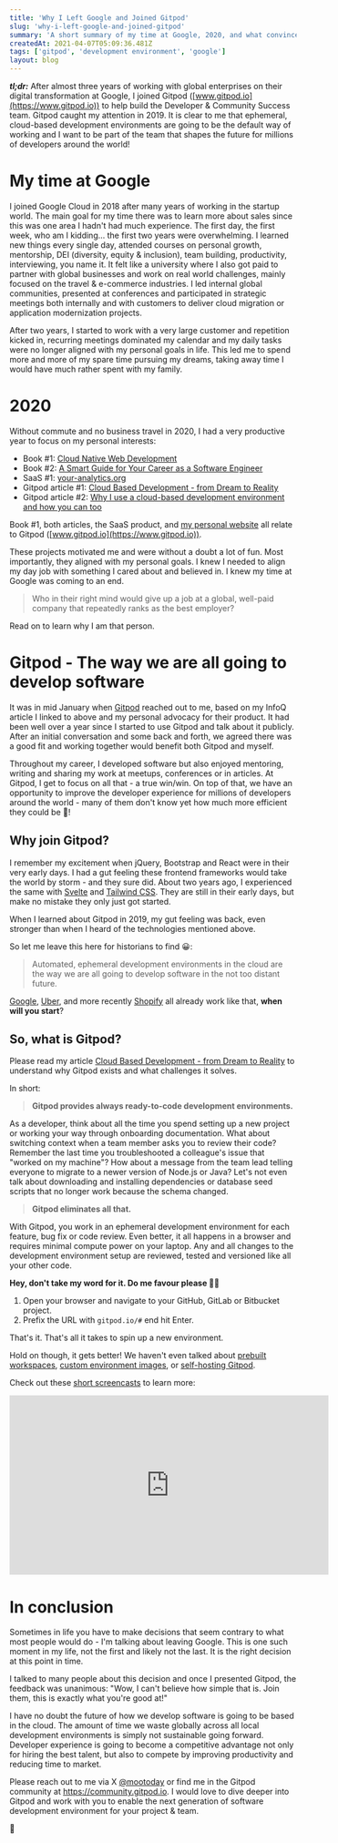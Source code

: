 ```yaml
---
title: 'Why I Left Google and Joined Gitpod'
slug: 'why-i-left-google-and-joined-gitpod'
summary: 'A short summary of my time at Google, 2020, and what convinced me to go back to the startup world.'
createdAt: 2021-04-07T05:09:36.481Z
tags: ['gitpod', 'development environment', 'google']
layout: blog
---
```


<script>
  export let data;
  const assetsBasePath = `/blog/${data.slug}`;
</script>

**_tl;dr:_** After almost three years of working with global enterprises on their digital transformation at Google, I joined Gitpod ([www.gitpod.io](https://www.gitpod.io)) to help build the Developer & Community Success team. Gitpod caught my attention in 2019. It is clear to me that ephemeral, cloud-based development environments are going to be the default way of working and I want to be part of the team that shapes the future for millions of developers around the world!

# My time at Google

I joined Google Cloud in 2018 after many years of working in the startup world. The main goal for my time there was to learn more about sales since this was one area I hadn't had much experience.
The first day, the first week, who am I kidding... the first two years were overwhelming. I learned new things every single day, attended courses on personal growth, mentorship, DEI (diversity, equity & inclusion), team building, productivity, interviewing, you name it. It felt like a university where I also got paid to partner with global businesses and work on real world challenges, mainly focused on the travel & e-commerce industries. I led internal global communities, presented at conferences and participated in strategic meetings both internally and with customers to deliver cloud migration or application modernization projects.

After two years, I started to work with a very large customer and repetition kicked in, recurring meetings dominated my calendar and my daily tasks were no longer aligned with my personal goals in life. This led me to spend more and more of my spare time pursuing my dreams, taking away time I would have much rather spent with my family.

# 2020

Without commute and no business travel in 2020, I had a very productive year to focus on my personal interests:

- Book #1: [Cloud Native Web Development](https://gum.co/cloud-native-web-development)
- Book #2: [A Smart Guide for Your Career as a Software Engineer](https://gum.co/a-smart-guide-for-your-career-as-a-software-engineer)
- SaaS #1: [your-analytics.org](https://www.your-analytics.org)
- Gitpod article #1: [Cloud Based Development - from Dream to Reality](https://www.infoq.com/articles/cloud-based-development)
- Gitpod article #2: [Why I use a cloud-based development environment and how you can too](https://www.mootoday.com/blog/why-i-use-a-cloud-based-development-environment-and-how-you-can-too)

Book #1, both articles, the SaaS product, and [my personal website](https://www.mootoday.com) all relate to Gitpod ([www.gitpod.io](https://www.gitpod.io)).

These projects motivated me and were without a doubt a lot of fun. Most importantly, they aligned with my personal goals. I knew I needed to align my day job with something I cared about and believed in. I knew my time at Google was coming to an end.

> Who in their right mind would give up a job at a global, well-paid company that repeatedly ranks as the best employer?

Read on to learn why I am that person.

# Gitpod - The way we are all going to develop software

It was in mid January when [Gitpod](https://www.gitpod.io) reached out to me, based on my InfoQ article I linked to above and my personal advocacy for their product. It had been well over a year since I started to use Gitpod and talk about it publicly. After an initial conversation and some back and forth, we agreed there was a good fit and working together would benefit both Gitpod and myself.

Throughout my career, I developed software but also enjoyed mentoring, writing and sharing my work at meetups, conferences or in articles. At Gitpod, I get to focus on all that - a true win/win. On top of that, we have an opportunity to improve the developer experience for millions of developers around the world - many of them don't know yet how much more efficient they could be 🚀!

## Why join Gitpod?

I remember my excitement when jQuery, Bootstrap and React were in their very early days. I had a gut feeling these frontend frameworks would take the world by storm - and they sure did.
About two years ago, I experienced the same with [Svelte](https://www.svelte.dev) and [Tailwind CSS](https://tailwindcss.com). They are still in their early days, but make no mistake they only just got started.

When I learned about Gitpod in 2019, my gut feeling was back, even stronger than when I heard of the technologies mentioned above.

So let me leave this here for historians to find 😀:

> Automated, ephemeral development environments in the cloud are the way we are all going to develop software in the not too distant future.

[Google](https://www.quora.com/What-does-Googles-web-IDE-look-like), [Uber](https://eng.uber.com/tech-stack-part-one-foundation), and more recently [Shopify](https://twitter.com/jmwind/status/1331364214582222854) all already work like that, **when will you start**?

## So, what is Gitpod?

Please read my article [Cloud Based Development - from Dream to Reality](https://www.infoq.com/articles/cloud-based-development) to understand why Gitpod exists and what challenges it solves.

In short:

> **Gitpod provides always ready-to-code development environments.**

As a developer, think about all the time you spend setting up a new project or working your way through onboarding documentation. What about switching context when a team member asks you to review their code? Remember the last time you troubleshooted a colleague's issue that "worked on my machine"? How about a message from the team lead telling everyone to migrate to a newer version of Node.js or Java? Let's not even talk about downloading and installing dependencies or database seed scripts that no longer work because the schema changed.

> **Gitpod eliminates all that.**

With Gitpod, you work in an ephemeral development environment for each feature, bug fix or code review. Even better, it all happens in a browser and requires minimal compute power on your laptop. Any and all changes to the development environment setup are reviewed, tested and versioned like all your other code.

**Hey, don't take my word for it. Do me favour please 🙏🏻**

1. Open your browser and navigate to your GitHub, GitLab or Bitbucket project.
1. Prefix the URL with `gitpod.io/#` end hit Enter.

That's it. That's all it takes to spin up a new environment.

Hold on though, it gets better! We haven't even talked about [prebuilt workspaces](https://www.gitpod.io/docs/prebuilds), [custom environment images](https://www.gitpod.io/docs/config-docker), or [self-hosting Gitpod](https://www.gitpod.io/docs/self-hosted/latest/self-hosted).

Check out these [short screencasts](https://www.gitpod.io/screencasts) to learn more:

<iframe title="Gitpod Screencasts" width="560" height="315" src="https://www.youtube.com/embed/videoseries?list=PL3TSF5whlprUnnV_eicD_V1_llLn3s3nO" frameborder="0" allow="autoplay; encrypted-media" allowfullscreen></iframe>
<br />

# In conclusion

Sometimes in life you have to make decisions that seem contrary to what most people would do - I'm talking about leaving Google. This is one such moment in my life, not the first and likely not the last. It is the right decision at this point in time.

I talked to many people about this decision and once I presented Gitpod, the feedback was unanimous: "Wow, I can't believe how simple that is. Join them, this is exactly what you're good at!"

I have no doubt the future of how we develop software is going to be based in the cloud. The amount of time we waste globally across all local development environments is simply not sustainable going forward. Developer experience is going to become a competitive advantage not only for hiring the best talent, but also to compete by improving productivity and reducing time to market.

Please reach out to me via X [@mootoday](https://x.com/mootoday) or find me in the Gitpod community at https://community.gitpod.io. I would love to dive deeper into Gitpod and work with you to enable the next generation of software development environment for your project & team.

👋

